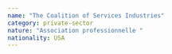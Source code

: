 ```yaml
---
name: "The Coalition of Services Industries"
category: private-sector
nature: "Association professionnelle "
nationality: USA
---
```

